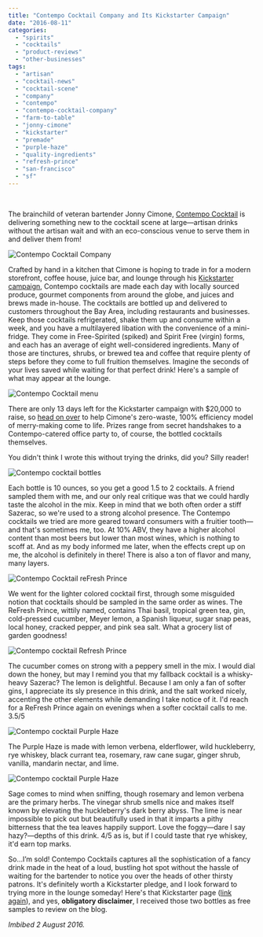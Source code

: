 ```yaml
---
title: "Contempo Cocktail Company and Its Kickstarter Campaign"
date: "2016-08-11"
categories: 
  - "spirits"
  - "cocktails"
  - "product-reviews"
  - "other-businesses"
tags: 
  - "artisan"
  - "cocktail-news"
  - "cocktail-scene"
  - "company"
  - "contempo"
  - "contempo-cocktail-company"
  - "farm-to-table"
  - "jonny-cimone"
  - "kickstarter"
  - "premade"
  - "purple-haze"
  - "quality-ingredients"
  - "refresh-prince"
  - "san-francisco"
  - "sf"
---
```


 

The brainchild of veteran bartender Jonny Cimone, [Contempo Cocktail](http://contempococktailcompany.com/) is delivering something new to the cocktail scene at large—artisan drinks without the artisan wait and with an eco-conscious venue to serve them in and deliver them from!

![Contempo Cocktail Company](http://s3.amazonaws.com/thegourmez-wpmedia/2016/08/LOGOtransparent-500x167.png)

Crafted by hand in a kitchen that Cimone is hoping to trade in for a modern storefront, coffee house, juice bar, and lounge through his [Kickstarter campaign,](https://www.kickstarter.com/projects/383933352/contempo-cocktail-company-fresh-modern-unique-nece) Contempo cocktails are made each day with locally sourced produce, gourmet components from around the globe, and juices and brews made in-house. The cocktails are bottled up and delivered to customers throughout the Bay Area, including restaurants and businesses. Keep those cocktails refrigerated, shake them up and consume within a week, and you have a multilayered libation with the convenience of a mini-fridge. They come in Free-Spirited (spiked) and Spirit Free (virgin) forms, and each has an average of eight well-considered ingredients. Many of those are tinctures, shrubs, or brewed tea and coffee that require plenty of steps before they come to full fruition themselves. Imagine the seconds of your lives saved while waiting for that perfect drink! Here's a sample of what may appear at the lounge.

![Contempo Cocktail menu](http://s3.amazonaws.com/thegourmez-wpmedia/2016/08/contempo-menu-500x438.png)

There are only 13 days left for the Kickstarter campaign with $20,000 to raise, so [head on over](https://www.kickstarter.com/projects/383933352/contempo-cocktail-company-fresh-modern-unique-nece) to help Cimone's zero-waste, 100% efficiency model of merry-making come to life. Prizes range from secret handshakes to a Contempo-catered office party to, of course, the bottled cocktails themselves.

You didn't think I wrote this without trying the drinks, did you? Silly reader!

![Contempo cocktail bottles](http://s3.amazonaws.com/thegourmez-wpmedia/2016/08/ContempoCocktails-01-389x500.jpg)

Each bottle is 10 ounces, so you get a good 1.5 to 2 cocktails. A friend sampled them with me, and our only real critique was that we could hardly taste the alcohol in the mix. Keep in mind that we both often order a stiff Sazerac, so we're used to a strong alcohol presence. The Contempo cocktails we tried are more geared toward consumers with a fruitier tooth—and that's sometimes me, too. At 10% ABV, they have a higher alcohol content than most beers but lower than most wines, which is nothing to scoff at. And as my body informed me later, when the effects crept up on me, the alcohol is definitely in there! There is also a ton of flavor and many, many layers.

![Contempo Cocktail reFresh Prince](http://s3.amazonaws.com/thegourmez-wpmedia/2016/08/ContempoCocktails-03-331x500.jpg)

We went for the lighter colored cocktail first, through some misguided notion that cocktails should be sampled in the same order as wines. The ReFresh Prince, wittily named, contains Thai basil, tropical green tea, gin, cold-pressed cucumber, Meyer lemon, a Spanish liqueur, sugar snap peas, local honey, cracked pepper, and pink sea salt. What a grocery list of garden goodness!

![Contempo cocktail Refresh Prince](http://s3.amazonaws.com/thegourmez-wpmedia/2016/08/ContempoCocktails-04-500x390.jpg)

The cucumber comes on strong with a peppery smell in the mix. I would dial down the honey, but may I remind you that my fallback cocktail is a whisky-heavy Sazerac? The lemon is delightful. Because I am only a fan of softer gins, I appreciate its sly presence in this drink, and the salt worked nicely, accenting the other elements while demanding I take notice of it. I'd reach for a ReFresh Prince again on evenings when a softer cocktail calls to me. 3.5/5

![Contempo cocktail Purple Haze](http://s3.amazonaws.com/thegourmez-wpmedia/2016/08/ContempoCocktails-02-308x500.jpg)

The Purple Haze is made with lemon verbena, elderflower, wild huckleberry, rye whiskey, black currant tea, rosemary, raw cane sugar, ginger shrub, vanilla, mandarin nectar, and lime.

![Contempo cocktail Purple Haze](http://s3.amazonaws.com/thegourmez-wpmedia/2016/08/ContempoCocktails-06-398x500.jpg)

Sage comes to mind when sniffing, though rosemary and lemon verbena are the primary herbs. The vinegar shrub smells nice and makes itself known by elevating the huckleberry's dark berry abyss. The lime is near impossible to pick out but beautifully used in that it imparts a pithy bitterness that the tea leaves happily support. Love the foggy—dare I say hazy?—depths of this drink. 4/5 as is, but if I could taste that rye whiskey, it'd earn top marks.

So…I’m sold! Contempo Cocktails captures all the sophistication of a fancy drink made in the heat of a loud, bustling hot spot without the hassle of waiting for the bartender to notice you over the heads of other thirsty patrons. It's definitely worth a Kickstarter pledge, and I look forward to trying more in the lounge someday! Here's that Kickstarter page ([link again](https://www.kickstarter.com/projects/383933352/contempo-cocktail-company-fresh-modern-unique-nece)), and yes, **obligatory disclaimer**, I received those two bottles as free samples to review on the blog.

_Imbibed 2 August 2016._
